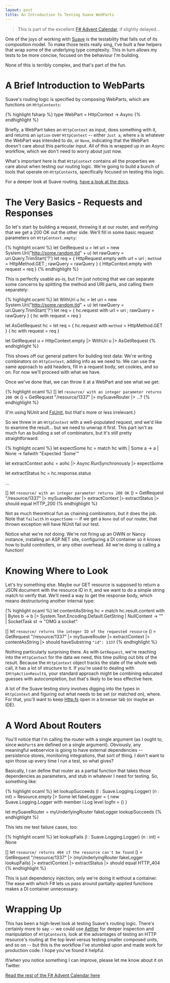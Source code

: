 ```yaml
---
layout: post
title: An Introduction To Testing Suave WebParts
---
```


> This is part of the excellent [F# Advent
> Calendar](https://sergeytihon.wordpress.com/2016/10/23/f-advent-calendar-in-english-2016/),
> if slightly delayed...

One of the joys of working with [Suave](http://suave.io) is the
testability that falls out of its composition model. To make those tests
really sing, I've built a few helpers that wrap some of the underlying
type complexity. This in turn allows my tests to be more concise,
focused on the behaviour I'm building.

None of this is terribly complex, and that's part of the fun.

# A Brief Introduction to WebParts

Suave's routing logic is specified by composing WebParts, which are
functions on `HttpContexts`:

{% highlight fsharp %}
type WebPart = HttpContext -> Async<HttpContext option>
{% endhighlight %}

Briefly, a WebPart takes an `HttpContext` as input, does something with
it, and returns an `option` over `HttpContext` -- either `Just a`, where
`a` is whatever the WebPart was intended to do, or `None`, indicating
that the WebPart doesn't care about this particular input. All of this
is wrapped up in an Async workflow, which we don't need to worry about
just now.

What's important here is that `HttpContext` contains all the properties
we care about when testing our routing logic. We're going to build a
bunch of tools that operate on `HttpContext`s, specifically focused on
testing this logic.

For a deeper look at Suave routing, [have a look at the
docs](https://suave.io/routing.html).

# The Very Basics - Requests and Responses

So let's start by building a request, throwing it at our router, and
verifying that we get a 200 OK out the other side. We'll fill in some
basic request parameters on `HttpContext.empty`:

{% highlight ocaml %}
let GetRequest u =
    let uri = new System.Uri("http://some.random.tld" + u)
    let rawQuery = uri.Query.TrimStart('?')
    let req = { HttpRequest.empty with url = uri ;
                ``method`` = HttpMethod.GET ;
                rawQuery = rawQuery }
    { HttpContext.empty with request = req }
{% endhighlight %}

This is perfectly usable as-is, but I'm just noticing that we can
separate some concerns by splitting the method and URI parts, and
calling them separately:

{% highlight ocaml %}
let WithUri u hc =
    let uri = new System.Uri("http://some.random.tld" + u)
    let rawQuery = uri.Query.TrimStart('?')
    let req = { hc.request with url = uri ;
                rawQuery = rawQuery }
    { hc with request = req }

let AsGetRequest hc =
    let req = { hc.request with ``method`` = HttpMethod.GET }
    { hc with request = req }

let GetRequest u =
    HttpContext.empty
    |> WithUri u
    |> AsGetRequest
{% endhighlight %}

This shows off our general pattern for building test data: We're writing
combinators on `HttpContext`, adding info as we need to. We can use the
same approach to add headers, fill in a request body, set cookies, and
so on. For now we'll proceed with what we have.

Once we've done that, we can throw it at a WebPart and see what we get:

{% highlight ocaml %}
[<Test>]
let ``resource/ with an integer parameter returns 200 OK`` () =
    GetRequest "/resource/1337" 
    |> mySuaveRouter
    |> ...?
{% endhighlight %}

(I'm using NUnit and [FsUnit](https://fsprojects.github.io/FsUnit/), but
that's more or less irrelevant.)

So we threw in an `HttpContext` with a well-populated request, and we'd
like to examine the result... but we need to unwrap it first. This part
isn't as much fun as building a set of combinators, but it's still
pretty straightforward:

{% highlight ocaml %}
let expectSome hc =
    match hc with
    | Some a -> a
    | None   -> failwith "Expected 'Some'"

let extractContext aohc =
    aohc |> Async.RunSynchronously |> expectSome

let extractStatus hc = hc.response.status

...

[<Test>]
let ``resource/ with an integer parameter returns 200 OK`` () =
    GetRequest "/resource/1337" 
    |> mySuaveRouter
    |> extractContext
    |> extractStatus
    |> should equal HTTP_200
{% endhighlight %}

Not as much theoretical fun as chaining combinators, but it does the
job. Note that `failwith` in `expectSome` -- if we get a `None` out of
our router, that thrown exception will have NUnit fail our test.

Notice what we're _not_ doing: We're not firing up an OWIN or Nancy
instance, installing an ASP.NET site, configuring a DI container so it
knows how to build controllers, or any other overhead. All we're doing
is calling a function!

# Knowing Where to Look

Let's try something else. Maybe our GET resource is supposed to return a
JSON document with the resource ID in it, and we want to do a simple
string match to verify that. We'll need a way to get the response body,
which means destructuring another internal type:

{% highlight ocaml %}
let contentAsString hc = 
    match hc.result.content with
    | Bytes b -> b |> System.Text.Encoding.Default.GetString
    | NullContent -> ""
    | SocketTask st -> "OMG a socket"

[<Test>]
let ``resource/ returns the integer ID of the requested resource`` () =
    GetRequest "/resource/1337"
    |> mySuaveRouter
    |> extractContext
    |> contentAsString
    |> should haveSubstring ``"id": 1337``
{% endhighlight %}

Nothing particularly surprising there. As with `GetRequest`, we're
reaching into the `HttpContext` for the data we need, this time pulling
out bits of the result. Because the `HttpContext` object tracks the
state of the whole web call, it has a lot of structure to it. If you're
used to dealing with `IHttpActionResult`s, your standard approach might
be combining educated guesses with autocompletion, but that's likely to
be less effective here.

A lot of the Suave testing story involves digging into the types in
`HttpContext` and figuring out what needs to be set (or matched on),
where. For that, you'll want to keep
[Http.fs](https://github.com/SuaveIO/suave/blob/master/src/Suave/Http.fs)
open in a browser tab (or maybe an IDE).

# A Word About Routers

You'll notice that I'm calling the router with a single argument (as I
ought to, since `WebPart`s are defined on a single argument). Obviously,
any meaningful webservice is going to have external dependencies --
persistence stores, monitoring integrations, that sort of thing. I don't
want to spin those up every time I run a test, so what gives?

Basically, I can define that router as a partial function that takes
those dependencies as parameters, and stub in whatever I need for
testing. So, something like:

{% highlight ocaml %}
let lookupSucceeds (l : Suave.Logging.Logger) (n : int) =
    Resource.empty |> Some
let fakeLogger = { new Suave.Logging.Logger with
    member l.Log level logfn = ()
}

let mySuaveRouter = myUnderlyingRouter fakeLogger lookupSucceeds
{% endhighlight %}

This lets me test failure cases, too:

{% highlight ocaml %}
let lookupFails (l : Suave.Logging.Logger) (n : int) = None

[<Test>]
let ``resource/ returns 404 if the resource can't be found`` () =
    GetRequest "/resource/1337" 
    |> (myUnderlyingRouter fakeLogger lookupFails)
    |> extractContext
    |> extractStatus
    |> should equal HTTP_404
{% endhighlight %}

This is just dependency injection, only we're doing it without a
container. The ease with which F# lets us pass around partially-applied
functions makes a DI container unnecessary.

# Wrapping Up

This has been a high-level look at testing Suave's routing logic.
There's certainly more to say -- we could use
[Aether](https://xyncro.tech/aether/guides/) for deeper inspection and
manipulation of `HttpContext`s, look at the advantages of testing an
HTTP resource's routing at the top level versus testing smaller composed
units, and so on -- but this is the workflow I've stumbled upon and made
work for production code. I hope you've found it helpful.

If/when you notice something I can improve, please let me know about it
on Twitter.

[Read the rest of the F# Advent Calendar here](https://sergeytihon.wordpress.com/2016/10/23/f-advent-calendar-in-english-2016/)
